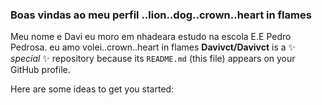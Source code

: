 ### Boas vindas ao meu perfil ..lion..dog..crown..heart in flames

Meu nome e Davi eu moro em nhadeara estudo na escola E.E Pedro Pedrosa. eu amo volei..crown..heart in flames
**Davivct/Davivct** is a ✨ _special_ ✨ repository because its `README.md` (this file) appears on your GitHub profile.

Here are some ideas to get you started:
